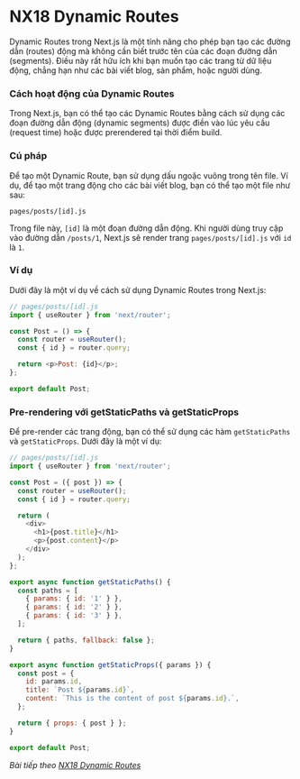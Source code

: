 # NX18 Dynamic Routes

Dynamic Routes trong Next.js là một tính năng cho phép bạn tạo các đường dẫn (routes) động mà không cần biết trước tên của các đoạn đường dẫn (segments). Điều này rất hữu ích khi bạn muốn tạo các trang từ dữ liệu động, chẳng hạn như các bài viết blog, sản phẩm, hoặc người dùng.

### Cách hoạt động của Dynamic Routes
Trong Next.js, bạn có thể tạo các Dynamic Routes bằng cách sử dụng các đoạn đường dẫn động (dynamic segments) được điền vào lúc yêu cầu (request time) hoặc được prerendered tại thời điểm build.

### Cú pháp
Để tạo một Dynamic Route, bạn sử dụng dấu ngoặc vuông trong tên file. Ví dụ, để tạo một trang động cho các bài viết blog, bạn có thể tạo một file như sau:

```
pages/posts/[id].js
```

Trong file này, `[id]` là một đoạn đường dẫn động. Khi người dùng truy cập vào đường dẫn `/posts/1`, Next.js sẽ render trang `pages/posts/[id].js` với `id` là `1`.

### Ví dụ
Dưới đây là một ví dụ về cách sử dụng Dynamic Routes trong Next.js:

```javascript
// pages/posts/[id].js
import { useRouter } from 'next/router';

const Post = () => {
  const router = useRouter();
  const { id } = router.query;

  return <p>Post: {id}</p>;
};

export default Post;
```

### Pre-rendering với getStaticPaths và getStaticProps
Để pre-render các trang động, bạn có thể sử dụng các hàm `getStaticPaths` và `getStaticProps`. Dưới đây là một ví dụ:

```javascript
// pages/posts/[id].js
import { useRouter } from 'next/router';

const Post = ({ post }) => {
  const router = useRouter();
  const { id } = router.query;

  return (
    <div>
      <h1>{post.title}</h1>
      <p>{post.content}</p>
    </div>
  );
};

export async function getStaticPaths() {
  const paths = [
    { params: { id: '1' } },
    { params: { id: '2' } },
    { params: { id: '3' } },
  ];

  return { paths, fallback: false };
}

export async function getStaticProps({ params }) {
  const post = {
    id: params.id,
    title: `Post ${params.id}`,
    content: `This is the content of post ${params.id}.`,
  };

  return { props: { post } };
}

export default Post;
```




*Bài tiếp theo [NX18 Dynamic Routes](session_18_dynamic_routes.md)*